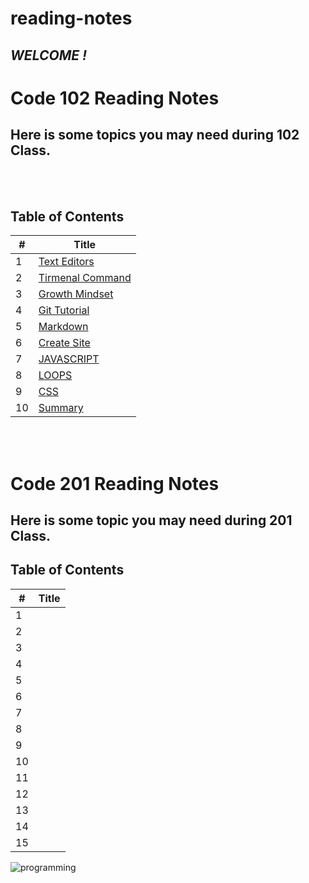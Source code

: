 # reading-notes 


## *WELCOME !* 
# Code 102 Reading Notes
## **Here is some topics you may need during 102 Class.**

<br>
<br>


## **Table of Contents**
|#|Title|
|---|-------|
|1|[Text Editors](textEditors)| 
|2| [Tirmenal Command](cheat-sheet)|
|3| [ Growth Mindset ](aboutMe)|
|4| [ Git Tutorial ](gitTutorial)|
|5| [ Markdown ](markdown)|
|6| [ Create Site ](createSite)|
|7| [ JAVASCRIPT ](aboutJS)|
|8| [ LOOPS ](loops)|
|9| [ CSS ](aboutCss)|
|10| [ Summary ](class-01)|

<br>

<br>



# Code 201 Reading Notes
## **Here is some topic you may  need during 201 Class.**

## **Table of Contents**
|#|Title|
|---|-------|
|1||
|2||
|3||
|4||
|5||
|6||
|7||
|8||
|9||
|10||
|11||
|12||
|13||
|14||
|15||




![programming](https://media.istockphoto.com/vectors/group-programing-develop-web-and-application-on-cloud-net-work-vector-id524719579?b=1&k=6&m=524719579&s=612x612&w=0&h=fQEGaXtUrc_R6X5TbOeIJxgNJ8JEF_Od410_BjbKCxU=)

